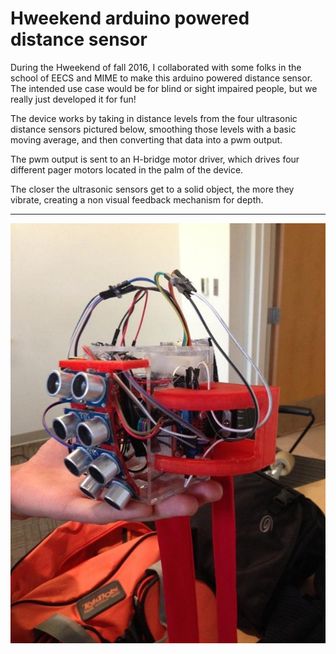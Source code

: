 # Hweekend arduino powered distance sensor

During the Hweekend of fall 2016, I collaborated with some folks in the school of EECS and MIME to make this arduino powered distance sensor. The intended use case would be for blind or sight impaired people, but we really just developed it for fun! 

The device works by taking in distance levels from the four ultrasonic distance sensors pictured below, smoothing those levels with a basic moving average, and then converting that data into a pwm output. 

The pwm output is sent to an H-bridge motor driver, which drives four different pager motors located in the palm of the device. 

The closer the ultrasonic sensors get to a solid object, the more they vibrate, creating a non visual feedback mechanism for depth.

***

![alt text](https://raw.githubusercontent.com/thegrims/arduino-distance-sensor-code/master/hweekend_sensor.jpg)

